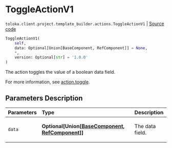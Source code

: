# ToggleActionV1
`toloka.client.project.template_builder.actions.ToggleActionV1` | [Source code](https://github.com/Toloka/toloka-kit/blob/v1.2.0.post1/src/client/project/template_builder/actions.py#L185)

```python
ToggleActionV1(
    self,
    data: Optional[Union[BaseComponent, RefComponent]] = None,
    *,
    version: Optional[str] = '1.0.0'
)
```

The action toggles the value of a boolean data field.


For more information, see [action.toggle](https://toloka.ai/docs/template-builder/reference/action.toggle).

## Parameters Description

| Parameters | Type | Description |
| :----------| :----| :-----------|
`data`|**Optional\[Union\[[BaseComponent](toloka.client.project.template_builder.base.BaseComponent.md), [RefComponent](toloka.client.project.template_builder.base.RefComponent.md)\]\]**|<p>The data field.</p>
